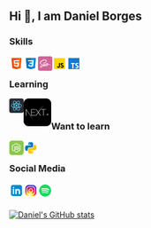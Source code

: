 ## Hi 👋, I am Daniel Borges

### Skills
[<img align="left" alt="linkedin" width="26px" src="./assets/images/html.png" />][html]
[<img align="left" alt="linkedin" width="26px" src="./assets/images/css.png" />][css]
[<img align="left" alt="linkedin" width="26px" src="./assets/images/sass.png" />][sass]
[<img align="left" alt="linkedin" width="26px" src="./assets/images/javascript.png" />][javascript]
[<img align="left" alt="linkedin" width="26px" src="./assets/images/typescript.png" />][typescript]

<br/>

### Learning
[<img align="left" alt="linkedin" width="26px" src="./assets/images/react.png" />][react]
[<img align="left" alt="linkedin" width="50px" src="./assets/images/next.png" />][next-js]

<br/>

### Want to learn 
[<img align="left" alt="linkedin" width="26px" src="./assets/images/node.png" />][node]
[<img align="left" alt="linkedin" width="26px" src="./assets/images/python.png" />][python]

<br/>

### Social Media
[<img align="left" alt="linkedin" width="26px" src="./assets/images/linkedin.png" />][linkedin]
[<img align="left" alt="linkedin" width="26px" src="./assets/images/instagram.png" />][instagram]
[<img align="left" alt="linkedin" width="26px" src="./assets/images/spotify.png" />][spotify]

<br/>
<br/>

[![Daniel's GitHub stats](https://github-readme-stats.vercel.app/api?username=b0rgesdaniel&show_icons=true&theme=tokyonight)](https://github.com/anuraghazra/github-readme-stats)

[instagram]: https://www.instagram.com/borges.dn/
[linkedin]: https://www.linkedin.com/in/daniel-b0rges/
[html]: https://devdocs.io/html/
[css]: https://devdocs.io/css/
[javascript]: https://devdocs.io/javascript/
[sass]: https://sass-lang.com
[typescript]: https://devdocs.io/typescript/
[react]: https://www.react.com/
[react-native]: https://reactnative.dev
[next-js]: https://nextjs.org
[node]: https://devdocs.io/node/
[python]: https://devdocs.io/python~3.9/
[spotify]: https://open.spotify.com/user/dnborges?si=1329288a76e24c26
